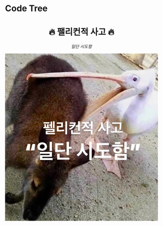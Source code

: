 # Code Tree

<div align="center">
  <h1>🔥 팰리컨적 사고 🔥</h1>
  <p><em>일단 시도함</em></p>
</div>

![Pelican Image](image.png)
